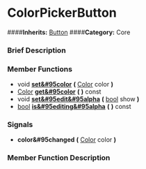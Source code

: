 #  ColorPickerButton  
####**Inherits:** [Button](class_button)
####**Category:** Core

###  Brief Description  


###  Member Functions 
  * void  **[set&#95color](#set_color)**  **(** [Color](class_color) color  **)**
  * [Color](class_color)  **[get&#95color](#get_color)**  **(** **)** const
  * void  **[set&#95edit&#95alpha](#set_edit_alpha)**  **(** [bool](class_bool) show  **)**
  * [bool](class_bool)  **[is&#95editing&#95alpha](#is_editing_alpha)**  **(** **)** const

###  Signals  
  *  **color&#95changed**  **(** [Color](class_color) color  **)**

###  Member Function Description  
